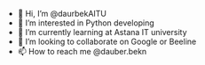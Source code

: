 - 👋 Hi, I’m @daurbekAITU
- 👀 I’m interested in Python developing
- 🌱 I’m currently learning at Astana IT university
- 💞️ I’m looking to collaborate on Google or Beeline
- 📫 How to reach me @dauber.bekn

<!---
daurbekAITU/daurbekAITU is a ✨ special ✨ repository because its `README.md` (this file) appears on your GitHub profile.
You can click the Preview link to take a look at your changes.
--->
